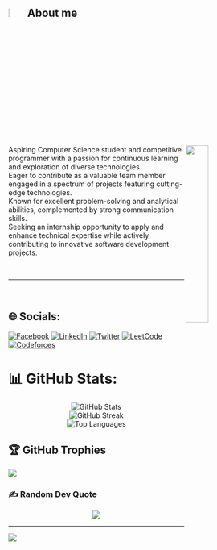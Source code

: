 ## <img src = "https://i.pinimg.com/originals/3f/7e/4e/3f7e4eff7c96e9fe4b8b4b1ff3f7bdb5.gif" width = 6.5%> About me
<img align="right" src="https://github.com/7oSkaaa/7oSkaaa/blob/main/Images/Right_Side.gif?raw=true" width=30%>
<p>
Aspiring Computer Science student and competitive programmer with a passion for continuous learning and exploration of diverse technologies.
<br>
Eager to contribute as a valuable team member engaged in a spectrum of projects featuring cutting-edge technologies.
<br>
Known for excellent problem-solving and analytical abilities, complemented by strong communication skills.
<br> Seeking an internship opportunity to apply and enhance technical expertise while actively contributing to innovative software development projects.
<br>
</p>
<br>
<!-- ## <img src = "https://i.pinimg.com/originals/3f/7e/4e/3f7e4eff7c96e9fe4b8b4b1ff3f7bdb5.gif" width = 6.5%> Top Repositories
<a teget="_black" href=""></a>
 -->
<hr>
<br>


## 🌐 Socials:
[![Facebook](https://img.shields.io/badge/Facebook-%231877F2.svg?logo=Facebook&logoColor=white)](https://www.facebook.com/ziad.salah.7106/)
 [![LinkedIn](https://img.shields.io/badge/LinkedIn-%230077B5.svg?logo=linkedin&logoColor=white)](https://www.linkedin.com/in/ziadsalah2003/) [![Twitter](https://img.shields.io/badge/Twitter-%231DA1F2.svg?logo=Twitter&logoColor=white)](https://twitter.com/ziadsalah2)
[![LeetCode](https://img.shields.io/badge/LeetCode-000000?logo=leetcode&logoColor=#FFBF66&style=flat-square)](https://leetcode.com/ziadsalah2003/)
[![Codeforces](https://img.shields.io/badge/Codeforces-000000?logo=codeforces&logoColor=#1F8ACB&style=flat-square)](https://codeforces.com/profile/ziadsalah2003)



# 📊 GitHub Stats:
<div align="center">
  <img src="https://github-readme-stats.vercel.app/api?username=ZiadSalah2003&theme=onedark&hide_border=false&include_all_commits=true&count_private=true" alt="GitHub Stats">
</div>

<div align="center">
  <img src="https://github-readme-streak-stats.herokuapp.com/?user=ZiadSalah2003&theme=onedark&hide_border=false" alt="GitHub Streak">
</div>

<div align="center">
  <img src="https://github-readme-stats.vercel.app/api/top-langs/?username=ZiadSalah2003&theme=onedark&hide_border=false&include_all_commits=true&count_private=true&layout=compact" alt="Top Languages">
</div>

## 🏆 GitHub Trophies
![](https://github-profile-trophy.vercel.app/?username=ZiadSalah2003&theme=onedark&no-frame=true&no-bg=true&margin-w=4)

### ✍️ Random Dev Quote
<div align="center">
  <img src="https://quotes-github-readme.vercel.app/api?type=horizontal&theme=dark">
</div>

---
[![](https://visitcount.itsvg.in/api?id=ZiadSalah2003&icon=0&color=1)](https://visitcount.itsvg.in)


